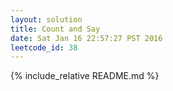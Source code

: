 ```yaml
---
layout: solution
title: Count and Say
date: Sat Jan 16 22:57:27 PST 2016
leetcode_id: 38
---
```

{% include_relative README.md %}
